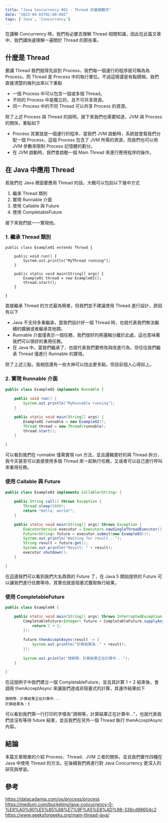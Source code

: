 ```yaml
---
title: "Java Concurrency #01 - Thread 的基礎觀念" 
date: "2023-04-03T02:00:00Z"
tags: ['Java', 'Concurrency']
---
```


在講解 Concurrency 時，我們有必要去理解 Thread 相關知識，因此在此篇文章中，我們講快速理解一遍關於 Thread 的那些事。

## 什麼是 Thread
要講 Thread 我們就得先談到 Process，我們每一個運行的程序就可稱為為 Process，而 Thread 是 Process 中的執行單位。不過這樣還是有點模糊，我們直接清楚的條列出來以下重點

* 一個 Process 中可以包含一個或多個 Thread。
* 不同的 Process 中是獨立的，且不可共享資源。
* 同一 Process 中的不同 Thread 可以共享 Process 的資源。

除了上述 Process 與 Thread 的說明，接下來我們也需要知道，JVM 與 Process 的關係，重點如下

* Process 其實就是一個運行的程序，當我們 JVM 啟動時，系統就會幫我們分配一個 Process，這個 Process 包含了 JVM 所需的資源，而我們也可以用 JVM 參數來限制 Process 記憶體的劃分。
* 在 JVM 啟動時，我們會啟動一個 Main Thread 來進行應用程序的操作。

## 在 Java 中應用 Thread
若我們在 Java 裡面要應用 Thread 的話，大概可以包刮以下幾中方式

1. 繼承 Thread 類別
2. 實現 Runnable 介面
3. 使用 Callable 與 Future
4. 使用 CompletableFuture

接下來我們就一一實現他。

### 1. 繼承 Thread 類別
```
public class Example01 extends Thread {
    
    public void run() {
        System.out.println("MyThread running");
    }

    public static void main(String[] args) {
        Example01 thread = new Example01();
        thread.start();
    }

}
```

直接繼承 Thread 的方式最為簡單，但我們並不建議使用 Thread 進行設計，原因有以下

* Java 不支持多重繼承，當我們設計好一個 Thread 時，也就代表我們無法繼續的擴展或者繼承其他類。
* Runnable 介面僅表示一個任務，我們很好的將邏輯分離於此處，這也意味著我們可以很好的重用任務。
* 在 Java 中，當我們繼承了，也就代表我們要修改與改進行為，但往往我們繼承 Thread 僅進行 Runnable 的實現。

除了上述三點，我相信還有一些大神可以找出更多點，但目前個人心得如上。

### 2. 實現 Runnable 介面
```java
public class Example02 implements Runnable {
    
    public void run() {
        System.out.println("MyRunnable running");
    }

    public static void main(String[] args) {
        Example02 runnable = new Example02();
        Thread thread = new Thread(runnable);
        thread.start();
    }

}
```

可以看到我們在 runnable 僅需實現 run 方法，並且邏輯更好的與 Thread 拆分，我今天甚至可以直接使用多個 Thread 來一起執行任務，又或者可以自己進行呼叫來重用任務。

### 使用 Callable 與 Future
```java
public class Example03 implements Callable<String> {
    
    public String call() throws Exception {
        Thread.sleep(5000);
        return "Hello, world!";
    }

    public static void main(String[] args) throws Exception {
        ExecutorService executor = Executors.newSingleThreadExecutor();
        Future<String> future = executor.submit(new Example03());
        System.out.println("Waiting for result...");
        String result = future.get();
        System.out.println("Result: " + result);
        executor.shutdown();
    }

}
```

在這邊我們可以看到我們大名鼎鼎的 Future 了，在 Java 5 開始提供的 Future 可以讓我們進行任務等待，其實也就是阻塞式獲取執行結果。

### 使用 CompletableFuture
```java
public class Example04 {

    public static void main(String[] args) throws InterruptedException, ExecutionException {
        CompletableFuture<Integer> future = CompletableFuture.supplyAsync(() -> {
            return 1 + 2;
        });
        
        future.thenAcceptAsync(result -> {
            System.out.println("計算結果為：" + result);
        });
        
        System.out.println("請稍等，計算結果正在計算中...");
    }

}
```

在這個例子中我們建立一個 CompletableFuture，並且其計算 1 + 2 結束後，會調用 thenAcceptAsync 來讓我們達成非阻塞式的計算，其運作結果如下

```console
請稍等，計算結果正在計算中...
計算結果為：3
```

可以看到我們第一行打印的字樣為"請稍等，計算結果正在計算中..."，也就代表我們並沒有等待 future 結束，並且我們在另外一個 Thread 執行 thenAcceptAsync 內容。

## 結論
本篇文章簡單的介紹 Process、Thread、JVM 三者的關係，並且我們實作四種在 Java 中使用 Thread 的方法。在後續我們將進行對 Java Concurrency 更深入的研究與學習。

## 參考
https://datacadamia.com/os/process/process<br>
https://medium.com/bucketing/java-concurrency-0-%E9%A0%90%E5%85%88%E7%9F%A5%E8%AD%98-338cd98604c2<br>
https://www.geeksforgeeks.org/main-thread-java/
